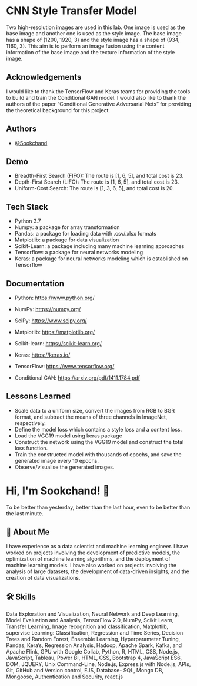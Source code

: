 
#  CNN Style Transfer Model
Two high-resolution images are used in this lab. One image is used as the base image and
another one is used as the style image. The base image has a shape of (1200, 1920, 3) and
the style image has a shape of (934, 1160, 3). This aim is to perform an image fusion using
the content information of the base image and the texture information of the style image.
## Acknowledgements
I would like to thank the TensorFlow and Keras teams for providing the tools to build and train the Conditional GAN model. I would also like to thank the authors of the paper “Conditional Generative Adversarial Nets” for providing the theoretical background for this project.
## Authors

- [@Sookchand](https://github.com/Sookchand)


## Demo

- Breadth-First Search (FIFO): The route is [1, 6, 5], and total cost is 23.
- Depth-First Search (LIFO): The route is [1, 6, 5], and total cost is 23.
- Uniform-Cost Search: The route is [1, 3, 6, 5], and total cost is 20.


## Tech Stack
- Python 3.7
- Numpy: a package for array transformation
- Pandas: a package for loading data with .csv/.xlsx formats
- Matplotlib: a package for data visualization
- Scikit-Learn: a package including many machine learning approaches
- Tensorflow: a package for neural networks modeling
- Keras: a package for neural networks modeling which is established on Tensorflow
## Documentation
- Python: https://www.python.org/

- NumPy: https://numpy.org/

- SciPy: https://www.scipy.org/

- Matplotlib: https://matplotlib.org/

- Scikit-learn: https://scikit-learn.org/

- Keras: https://keras.io/

- TensorFlow: https://www.tensorflow.org/

- Conditional GAN: https://arxiv.org/pdf/1411.1784.pdf
## Lessons Learned
- Scale data to a uniform size, convert the images from RGB to BGR format, and subtract
the means of three channels in ImageNet, respectively. 
- Define the model loss which contains a style loss and a content loss. 
- Load the VGG19 model using keras package
- Construct the network using the VGG19 model and construct the total loss function.
- Train the constructed model with thousands of epochs, and save the generated image
every 10 epochs.
- Observe/visualise the generated images.
# Hi, I'm Sookchand! 👋

To be better than yesterday, better than the last hour, even to be better than the last
minute.
## 🚀 About Me
I have experience as a data scientist and machine learning engineer. I have worked on
projects involving the development of predictive models, the optimization of machine
learning algorithms, and the deployment of machine learning models. I have also worked on
projects involving the analysis of large datasets, the development of data-driven insights,
and the creation of data visualizations.
## 🛠 Skills
Data Exploration and Visualization, Neural Network and Deep Learning, Model Evaluation
and Analysis, TensorFlow 2.0, NumPy, Scikit Learn, Transfer Learning, Image recognition and
classification, Matplotlib, supervise Learning: Classification, Regression and Time Series,
Decision Trees and Random Forest, Ensemble Learning, Hyperparameter Tuning, Pandas,
Kera’s, Regression Analysis, Hadoop, Apache Spark, Kafka, and Apache Flink, GPU with
Google Collab, Python, R, HTML, CSS, Node.js, JavaScript, Tableau, Power BI, HTML, CSS,
Bootstrap 4, JavaScript ES6, DOM, JQUERY, Unix Command-Line, Node.js, Express.js with Node.js,
APIs, Git, GitHub and Version control, EJS, Database- SQL, Mongo DB, Mongoose, Authentication and
Security, react.js